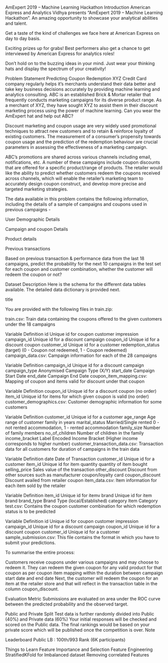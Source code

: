 AmExpert 2019 – Machine Learning Hackathon
Introduction
American Express and Analytics Vidhya presents “AmExpert 2019 – Machine Learning Hackathon”. An amazing opportunity to showcase your analytical abilities and talent.

Get a taste of the kind of challenges we face here at American Express on day to day basis.

Exciting prizes up for grabs! Best performers also get a chance to get interviewed by American Express for analytics roles!

Don’t hold on to the buzzing ideas in your mind. Just wear your thinking hats and display the spectrum of your creativity!

Problem Statement
Predicting Coupon Redemption
XYZ Credit Card company regularly helps it’s merchants understand their data better and take key business decisions accurately by providing machine learning and analytics consulting. ABC is an established Brick & Mortar retailer that frequently conducts marketing campaigns for its diverse product range. As a merchant of XYZ, they have sought XYZ to assist them in their discount marketing process using the power of machine learning. Can you wear the AmExpert hat and help out ABC?

Discount marketing and coupon usage are very widely used promotional techniques to attract new customers and to retain & reinforce loyalty of existing customers. The measurement of a consumer’s propensity towards coupon usage and the prediction of the redemption behaviour are crucial parameters in assessing the effectiveness of a marketing campaign.

ABC’s promotions are shared across various channels including email, notifications, etc. A number of these campaigns include coupon discounts that are offered for a specific product/range of products. The retailer would like the ability to predict whether customers redeem the coupons received across channels, which will enable the retailer’s marketing team to accurately design coupon construct, and develop more precise and targeted marketing strategies.

The data available in this problem contains the following information, including the details of a sample of campaigns and coupons used in previous campaigns -

User Demographic Details

Campaign and coupon Details

Product details

Previous transactions

Based on previous transaction & performance data from the last 18 campaigns, predict the probability for the next 10 campaigns in the test set for each coupon and customer combination, whether the customer will redeem the coupon or not?

Dataset Description
Here is the schema for the different data tables available. The detailed data dictionary is provided next.

title

You are provided with the following files in train.zip:

train.csv: Train data containing the coupons offered to the given customers under the 18 campaigns

Variable	Definition
id	Unique id for coupon customer impression
campaign_id	Unique id for a discount campaign
coupon_id	Unique id for a discount coupon
customer_id	Unique id for a customer
redemption_status	(target) (0 - Coupon not redeemed, 1 - Coupon redeemed)
campaign_data.csv: Campaign information for each of the 28 campaigns

Variable	Definition
campaign_id	Unique id for a discount campaign
campaign_type	Anonymised Campaign Type (X/Y)
start_date	Campaign Start Date
end_date	Campaign End Date
coupon_item_mapping.csv: Mapping of coupon and items valid for discount under that coupon

Variable	Definition
coupon_id	Unique id for a discount coupon (no order)
item_id	Unique id for items for which given coupon is valid (no order)
customer_demographics.csv: Customer demographic information for some customers

Variable	Definition
customer_id	Unique id for a customer
age_range	Age range of customer family in years
marital_status	Married/Single
rented	0 - not rented accommodation, 1 - rented accommodation
family_size	Number of family members
no_of_children	Number of children in the family
income_bracket	Label Encoded Income Bracket (Higher income corresponds to higher number)
customer_transaction_data.csv: Transaction data for all customers for duration of campaigns in the train data

Variable	Definition
date	Date of Transaction
customer_id	Unique id for a customer
item_id	Unique id for item
quantity	quantity of item bought
selling_price	Sales value of the transaction
other_discount	Discount from other sources such as manufacturer coupon/loyalty card
coupon_discount	Discount availed from retailer coupon
item_data.csv: Item information for each item sold by the retailer

Variable	Definition
item_id	Unique id for itemv
brand	Unique id for item brand
brand_type	Brand Type (local/Established)
category	Item Category
test.csv: Contains the coupon customer combination for which redemption status is to be predicted

Variable	Definition
id	Unique id for coupon customer impression
campaign_id	Unique id for a discount campaign
coupon_id	Unique id for a discount coupon
customer_id	Unique id for a customer
sample_submission.csv: This file contains the format in which you have to submit your predictions.

To summarise the entire process:

Customers receive coupons under various campaigns and may choose to redeem it.
They can redeem the given coupon for any valid product for that coupon as per coupon item mapping within the duration between campaign start date and end date
Next, the customer will redeem the coupon for an item at the retailer store and that will reflect in the transaction table in the column coupon_discount.


Evaluation Metric
Submissions are evaluated on area under the ROC curve between the predicted probability and the observed target.

Public and Private Split
Test data is further randomly divided into Public (40%) and Private data (60%)
Your initial responses will be checked and scored on the Public data.
The final rankings would be based on your private score which will be published once the competition is over.
Note

Leaderboard
Public LB : 100th/993 Rank
(6K participants)

Things to Learn
Feature Importance and Selection
Feature Engineering
StratifiedKFold for Imbalanced dataset
Removing correlated Features
